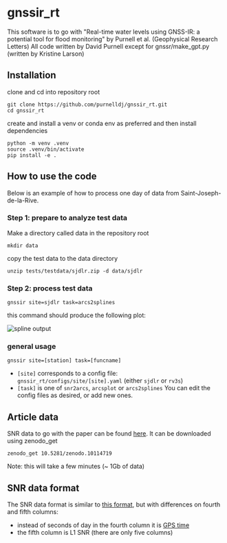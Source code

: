 # gnssir_rt
This software is to go with "Real-time water levels using GNSS-IR: a potential tool for flood monitoring" by Purnell et al. (Geophysical Research Letters)
All code written by David Purnell except for gnssr/make_gpt.py (written by Kristine Larson)

## Installation
clone and cd into repository root
```
git clone https://github.com/purnelldj/gnssir_rt.git
cd gnssir_rt
```
create and install a venv or conda env as preferred and then install dependencies
```
python -m venv .venv
source .venv/bin/activate
pip install -e .
```

## How to use the code
Below is an example of how to process one day of data from Saint-Joseph-de-la-Rive.

### Step 1: prepare to analyze test data
Make a directory called data in the repository root
```
mkdir data
```
copy the test data to the data directory
```
unzip tests/testdata/sjdlr.zip -d data/sjdlr
```

### Step 2: process test data
```
gnssir site=sjdlr task=arcs2splines
```
this command should produce the following plot:

![spline output](sjdlr_oneday.png "test output")

### general usage
```
gnssir site=[station] task=[funcname]
```
* `[site]` corresponds to a config file: `gnssir_rt/configs/site/[site].yaml` (either `sjdlr` or `rv3s`)
* `[task]` is one of `snr2arcs`, `arcsplot` or `arcs2splines`
You can edit the config files as desired, or add new ones.

## Article data
SNR data to go with the paper can be found [here](https://doi.org/10.5281/zenodo.10114719). It can be downloaded using zenodo_get
```
zenodo_get 10.5281/zenodo.10114719
```
Note: this will take a few minutes (~ 1Gb of data)

## SNR data format
The SNR data format is similar to [this format](https://gnssrefl.readthedocs.io/en/latest/pages/file_structure.html#the-snr-data-format), but with differences on fourth and fifth columns:
* instead of seconds of day in the fourth column it is [GPS time](https://docs.astropy.org/en/stable/api/astropy.time.TimeGPS.html)
* the fifth column is L1 SNR (there are only five columns)
